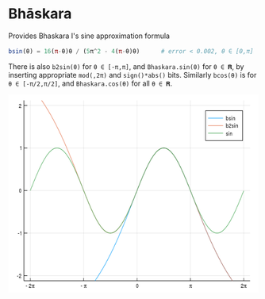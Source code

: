 # Bhāskara

Provides Bhaskara I's sine approximation formula

```julia
bsin(θ) = 16(π-θ)θ / (5π^2 - 4(π-θ)θ)      # error < 0.002, θ ∈ [0,π]
```

There is also `b2sin(θ)` for `θ ∈ [-π,π]`, and `Bhaskara.sin(θ)` for `θ ∈ 𝐑`,
by inserting appropriate `mod(,2π)` and `sign()*abs()` bits. 
Similarly `bcos(θ)` is for `θ ∈ [-π/2,π/2]`, and `Bhaskara.cos(θ)` for all `θ ∈ 𝐑`.

<img src="sin.png?raw=true" width="600" height="400" alt="versions of sin" align="center" padding="5">

<!--
using Bhaskara, Plots
plot(-2π:0.01:2π, bsin.(-2π:0.01:2π), lab="bsin")
plot!(-2π:0.01:2π, b2sin.(-2π:0.01:2π), lab="b2sin")
plot!(-2π:0.01:2π, Bhaskara.sin.(-2π:0.01:2π), lab="sin")
plot!(xticks=([-2π,-π,0,π,2π],["-2\\pi","-\\pi","0","\\pi","2\\pi"]), ylim=[-2,2])
savefig("sin.png")
-->
